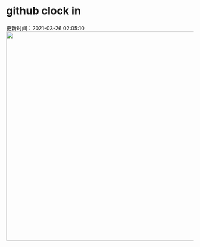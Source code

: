 # github clock in
更新时间：2021-03-26 02:05:10
 <img style="-webkit-user-select: none;margin: auto;cursor: zoom-in;" src="https://cn.bing.com/th?id=OHR.MTCradle_ZH-CN1573998424_1920x1080.jpg&rf=LaDigue_1920x1080.jpg&pid=hp" width="1004" height="564"> 